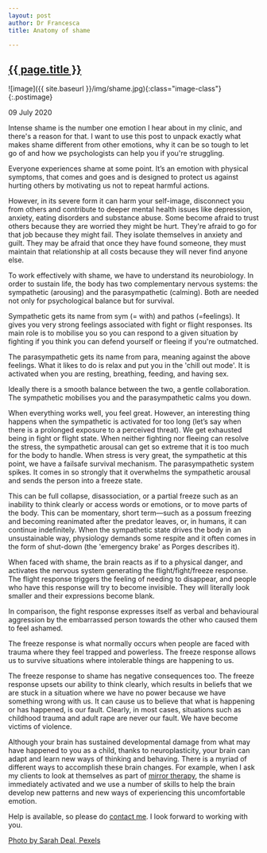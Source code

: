 ```yaml
---
layout: post
author: Dr Francesca
title: Anatomy of shame

---
```

 
 <h2 class="postheader"><a href="{{ site.baseurl }}{{ page.url }}">{{ page.title }}</a></h2>


![image]({{ site.baseurl }}/img/shame.jpg){:class="image-class"}{:.postimage}

<p class="blogdate">09 July 2020</p>

<p class="blogcopy">Intense shame is the number one emotion I hear about in my clinic, and there's a reason for that. I want to use this post to unpack exactly what makes shame  different from other emotions, why it can be so tough to let go of and how we psychologists can help you if you're struggling. </p>

<p class="blogcopy">Everyone experiences shame at some point. It’s an emotion with physical symptoms, that comes and goes and is designed to protect us against hurting others by motivating us not to repeat harmful actions. </p>

<p class="blogcopy">However, in its severe form it can harm your self-image, disconnect you from others and contribute to deeper mental health issues like depression, anxiety, eating disorders and substance abuse. Some become afraid to trust others because they are worried they might be hurt. They're afraid to go for that job because they might fail. They isolate themselves in anxiety and guilt. They may be afraid that once they have found someone, they must maintain that relationship at all costs because they will never find anyone else. </p>

<p class="blogcopy">To work effectively with shame, we have to understand its neurobiology. In order to sustain life, the body has two complementary nervous systems: the sympathetic
(arousing) and the parasympathetic (calming). Both are needed not only for psychological balance but for survival.</p>

<p class="blogcopy">Sympathetic gets its name from sym (= with) and pathos (=feelings). It gives you very strong feelings associated with fight or flight responses. Its main role is to mobilise you so you can respond to a given situation by fighting if you think you can defend yourself or fleeing if you're outmatched.</p>

<p class="blogcopy">The parasympathetic gets its name from para, meaning against the above feelings. What it likes to
do is relax and put you in the 'chill out mode'. It is activated when you are resting, breathing, feeding, and having sex.</p>

<p class="blogcopy">Ideally there is a smooth balance between the two, a gentle collaboration. The sympathetic
mobilises you and the parasympathetic calms you down.</p>

<p class="blogcopy">When everything works well, you feel great. However, an interesting thing happens when the sympathetic is activated for too long (let’s say when there is a prolonged exposure to a perceived threat). We get exhausted being in fight or flight state. When neither fighting nor fleeing can resolve the stress, the sympathetic arousal can get so extreme that it is too much for the body to handle. When stress is very great, the sympathetic at this point, we have a failsafe survival
mechanism. The parasympathetic system spikes. It comes in so strongly that it overwhelms the sympathetic arousal and sends the person into a freeze state.</p>

<p class="blogcopy">This can be full collapse, disassociation, or a partial freeze such as an inability to think clearly or access words or emotions, or to move parts of the body. This can be momentary, short term—such as a possum freezing and becoming reanimated after the predator leaves, or, in humans, it
can continue indefinitely. When the sympathetic state drives the body in an unsustainable way, physiology demands some respite and it often comes in the form of shut-down (the 'emergency brake' as Porges describes it).</p>

<p class="blogcopy"> When faced with shame, the brain reacts as if to a physical danger, and activates the nervous system generating the flight/fight/freeze response. The flight response triggers the feeling of needing to disappear, and people who have this response will try to become invisible. They will literally look smaller and their expressions become blank.</p>

<p class="blogcopy">In comparison, the fight response expresses itself as verbal and behavioural aggression by the
embarrassed person towards the other who caused them to feel ashamed.</p>

<p class="blogcopy">The freeze response is what normally occurs when people are faced with trauma where they feel trapped and powerless. The freeze response allows us to survive situations where intolerable things are happening to us.</p>

<p class="blogcopy">The freeze response to shame has negative consequences too. The freeze response upsets our ability to think clearly, which results in beliefs that we are stuck in a situation where we have no power because we have something wrong with us. It can cause us to believe that what is happening or has happened, is our fault. Clearly, in most cases, situations such as childhood trauma and adult rape are never our fault. We have become victims of violence. </p>

<p class="blogcopy">Although your brain has sustained developmental damage from what may have happened to you as a child, thanks to neuroplasticity, your brain can adapt and learn new ways of thinking and behaving. There is a myriad of different ways to accomplish these brain changes. For example, when I ask my clients to look at themselves as part of <a href="https://drfrancesca.co.uk/2020/05/25/Try-mirror-therapy.html">mirror therapy</a>, the shame is immediately activated and we use a number of skills to help the brain develop new patterns and new ways of experiencing this uncomfortable emotion.</p>

<p class="blogcopy">Help is available, so please do <a href="https://drfrancesca.co.uk/contact">contact me</a>. I look forward to working with you. </p>

<p class="blogcopy"><a href="https://www.pexels.com/photo/close-up-portrait-photo-of-woman-with-her-head-resting-on-her-knuckles-2505189/">Photo by Sarah Deal, Pexels</a></p>



<br>
<div class="sharethis-inline-share-buttons"></div>
<br>
